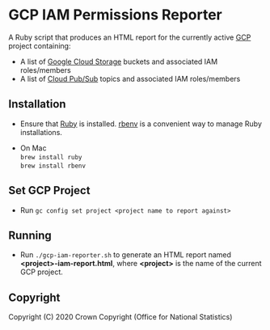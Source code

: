 # GCP IAM Permissions Reporter
A Ruby script that produces an HTML report for the currently active [GCP](https://cloud.google.com/) project containing:

* A list of [Google Cloud Storage](https://cloud.google.com/storage) buckets and associated IAM roles/members
* A list of [Cloud Pub/Sub](https://cloud.google.com/pubsub) topics and associated IAM roles/members

## Installation
* Ensure that [Ruby](https://www.ruby-lang.org/en/downloads/) is installed. [rbenv](https://github.com/rbenv/rbenv) is a convenient way to manage Ruby installations.  
- On Mac  
    ```brew install ruby```  
    ```brew install rbenv```  
  
## Set GCP Project  

* Run ```gc config set project <project name to report against>```

## Running
* Run `./gcp-iam-reporter.sh` to generate an HTML report named **&lt;project&gt;-iam-report.html**, where **&lt;project&gt;** is the name of the current GCP project.

## Copyright
Copyright (C) 2020 Crown Copyright (Office for National Statistics)
